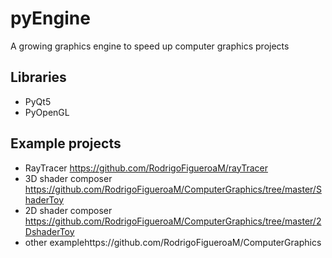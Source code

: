 # pyEngine
A growing graphics engine to speed up computer graphics projects

## Libraries
- PyQt5
- PyOpenGL
 
 ## Example projects
 - RayTracer https://github.com/RodrigoFigueroaM/rayTracer
 - 3D shader composer https://github.com/RodrigoFigueroaM/ComputerGraphics/tree/master/ShaderToy
 - 2D shader composer https://github.com/RodrigoFigueroaM/ComputerGraphics/tree/master/2DshaderToy
 - other examplehttps://github.com/RodrigoFigueroaM/ComputerGraphics
